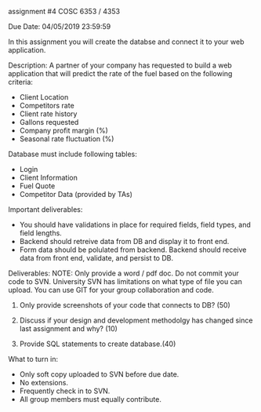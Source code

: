 assignment #4
COSC 6353 / 4353

Due Date: 04/05/2019 23:59:59


In this assignment you will create the databse and connect it to your web application. 

Description: 
A partner of your company has requested to build a web application that will predict the
rate of the fuel based on the following criteria:
- Client Location
- Competitors rate
- Client rate history
- Gallons requested
- Company profit margin (%)
- Seasonal rate fluctuation (%)

Database must include following tables:
- Login
- Client Information
- Fuel Quote
- Competitor Data (provided by TAs)

Important deliverables:
- You should have validations in place for required fields, field types, and field lengths. 
- Backend should retreive data from DB and display it to front end.
- Form data should be polulated from backend. Backend should receive data from front end, validate, and persist to DB.

Deliverables:
NOTE: Only provide a word / pdf doc. Do not commit your code to SVN. University SVN has limitations on what type of file you can upload. You can use GIT for your group collaboration and code.

1.	Only provide screenshots of your code that connects to DB? (50)

2.	Discuss if your design and development methodolgy has changed since last assignment and why? (10)

3.	Provide SQL statements to create database.(40)

What to turn in: 
- Only soft copy uploaded to SVN before due date. 
- No extensions.
- Frequently check in to SVN. 
- All group members must equally contribute.